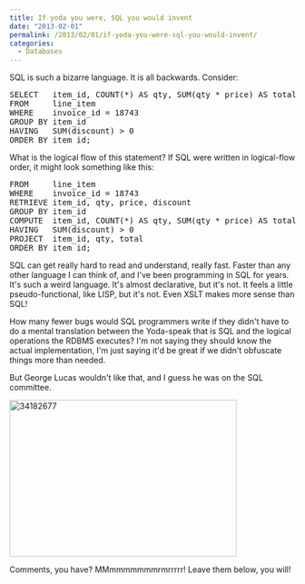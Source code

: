 ```yaml
---
title: If yoda you were, SQL you would invent
date: "2013-02-01"
permalink: /2013/02/01/if-yoda-you-were-sql-you-would-invent/
categories:
  - Databases
---
```

SQL is such a bizarre language. It is all backwards. Consider:

<pre>SELECT   item_id, COUNT(*) AS qty, SUM(qty * price) AS total
FROM     line_item
WHERE    invoice_id = 18743
GROUP BY item_id
HAVING   SUM(discount) > 0
ORDER BY item_id;</pre> 
What is the logical flow of this statement? If SQL were written in logical-flow order, it might look something like this:

<pre>
FROM     line_item
WHERE    invoice_id = 18743
RETRIEVE item_id, qty, price, discount
GROUP BY item_id
COMPUTE  item_id, COUNT(*) AS qty, SUM(qty * price) AS total, SUM(discount)
HAVING   SUM(discount) > 0
PROJECT  item_id, qty, total
ORDER BY item_id;</pre> 
SQL can get really hard to read and understand, really fast. Faster than any other language I can think of, and I've been programming in SQL for years. It's such a weird language. It's almost declarative, but it's not. It feels a little pseudo-functional, like LISP, but it's not. Even XSLT makes more sense than SQL!

How many fewer bugs would SQL programmers write if they didn't have to do a mental translation between the Yoda-speak that is SQL and the logical operations the RDBMS executes? I'm not saying they should know the actual implementation, I'm just saying it'd be great if we didn't obfuscate things more than needed.

But George Lucas wouldn't like that, and I guess he was on the SQL committee.

<img src="http://www.xaprb.com/blog/wp-content/uploads/2013/02/34182677.jpg" alt="34182677" width="400" height="276" class="aligncenter size-full wp-image-3042" />

Comments, you have? MMmmmmmmmrmrrrrr! Leave them below, you will!
